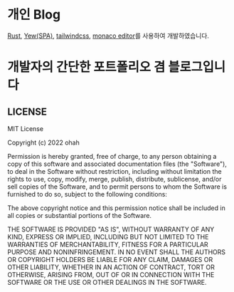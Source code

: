 # 개인 Blog

[Rust](https://www.rust-lang.org/), [Yew(SPA)](https://yew.rs/), [tailwindcss](https://tailwindcss.com/), [monaco editor](https://microsoft.github.io/monaco-editor/)를 사용하여 개발하였습니다.

# 개발자의 간단한 포트폴리오 겸 블로그입니다

## LICENSE

MIT License

Copyright (c) 2022 ohah

Permission is hereby granted, free of charge, to any person obtaining a copy
of this software and associated documentation files (the "Software"), to deal
in the Software without restriction, including without limitation the rights
to use, copy, modify, merge, publish, distribute, sublicense, and/or sell
copies of the Software, and to permit persons to whom the Software is
furnished to do so, subject to the following conditions:

The above copyright notice and this permission notice shall be included in all
copies or substantial portions of the Software.

THE SOFTWARE IS PROVIDED "AS IS", WITHOUT WARRANTY OF ANY KIND, EXPRESS OR
IMPLIED, INCLUDING BUT NOT LIMITED TO THE WARRANTIES OF MERCHANTABILITY,
FITNESS FOR A PARTICULAR PURPOSE AND NONINFRINGEMENT. IN NO EVENT SHALL THE
AUTHORS OR COPYRIGHT HOLDERS BE LIABLE FOR ANY CLAIM, DAMAGES OR OTHER
LIABILITY, WHETHER IN AN ACTION OF CONTRACT, TORT OR OTHERWISE, ARISING FROM,
OUT OF OR IN CONNECTION WITH THE SOFTWARE OR THE USE OR OTHER DEALINGS IN THE
SOFTWARE.